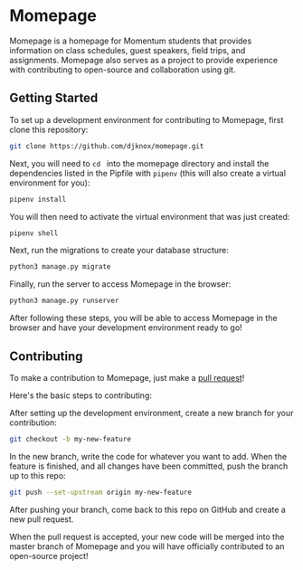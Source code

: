 # Momepage

Momepage is a homepage for Momentum students that provides information on class schedules, guest speakers, field trips, and assignments. Momepage also serves as a project to provide experience with contributing to open-source and collaboration using git.

## Getting Started

To set up a development environment for contributing to Momepage, first clone this repository:

```bash
git clone https://github.com/djknox/momepage.git
```

Next, you will need to ```cd ``` into the momepage directory and install the dependencies listed in the Pipfile with ```pipenv``` (this will also create a virtual environment for you):

```bash
pipenv install
```

You will then need to activate the virtual environment that was just created:

```bash
pipenv shell
```

Next, run the migrations to create your database structure:

```bash
python3 manage.py migrate
```

Finally, run the server to access Momepage in the browser:

```bash
python3 manage.py runserver
```

After following these steps, you will be able to access Momepage in the browser and have your development environment ready to go!


## Contributing
To make a contribution to Momepage, just make a [pull request](https://help.github.com/en/articles/about-pull-requests)!

Here's the basic steps to contributing:

After setting up the development environment, create a new branch for your contribution:

```bash
git checkout -b my-new-feature
```

In the new branch, write the code for whatever you want to add. When the feature is finished, and all changes have been committed, push the branch up to this repo:

```bash
git push --set-upstream origin my-new-feature
```

After pushing your branch, come back to this repo on GitHub and create a new pull request.

When the pull request is accepted, your new code will be merged into the master branch of Momepage and you will have officially contributed to an open-source project!